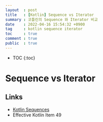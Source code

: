 ```yaml
---
layout  : post
title   : [Kotlin] Sequence vs Iterator
summary : 코틀린의 Sequence 와 Iterator 비교
date    : 2022-04-16 15:54:32 +0900
tag     : kotlin sequence iterator
toc     : true
comment : true
public  : true
---
```

* TOC
  {:toc}

# Sequence vs Iterator

## Links

- [Kotlin Sequences](https://kotlinlang.org/docs/sequences.html)
- Effective Kotlin Item 49